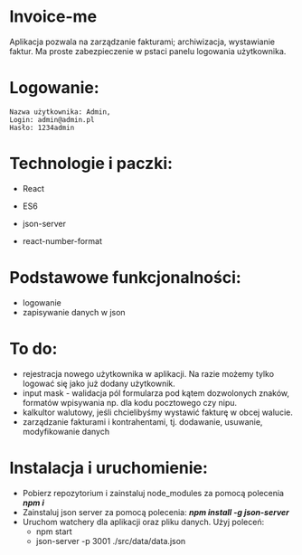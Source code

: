 # Invoice-me

Aplikacja pozwala na zarządzanie fakturami; archiwizacja, wystawianie faktur. Ma proste zabezpieczenie w pstaci panelu logowania użytkownika. 

# Logowanie:

    Nazwa użytkownika: Admin,
    Login: admin@admin.pl
    Hasło: 1234admin


# Technologie i paczki:

- React
- ES6
- json-server

- react-number-format

# Podstawowe funkcjonalności:

- logowanie
- zapisywanie danych w json

# To do:

- rejestracja nowego użytkownika w aplikacji. Na razie możemy tylko logować się jako już dodany użytkownik.
- input mask - walidacja pól formularza pod kątem dozwolonych znaków, formatów wpisywania np. dla kodu pocztowego czy nipu.
- kalkultor walutowy, jeśli chcielibyśmy wystawić fakturę w obcej walucie.
- zarządzanie fakturami i kontrahentami, tj. dodawanie, usuwanie, modyfikowanie danych

# Instalacja i uruchomienie:

- Pobierz repozytorium i zainstaluj node_modules za pomocą polecenia _**npm i**_
- Zainstaluj json server za pomocą polecenia: _**npm install -g json-server**_
- Uruchom watchery dla aplikacji oraz pliku danych. Użyj poleceń:
    - npm start
    - json-server -p 3001  ./src/data/data.json


